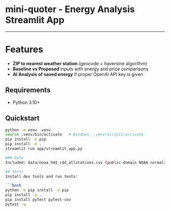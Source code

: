 # mini-quoter - Energy Analysis Streamlit App

---

# Features
- **ZIP to nearest weather station** (geocode + haversine algorithm)
- **Baseline vs Proposed** inputs with energy and price comparisons
- **AI Analysis of saved energy** if proper OpenAI API key is given


## Requirements
- Python 3.10+

## Quickstart
```bash
python -m venv .venv
source .venv/bin/activate   # Windows: .venv\Scripts\activate
pip install -U pip
pip install -e .
streamlit run app/streamlit_app.py

### Data
Included: data/noaa_hdd_cdd_allstations.csv (public-domain NOAA normals, 1991–2020).

## Tests
Install dev tools and run tests:

```bash
python -m pip install -U pip
pip install -e .
pip install pytest pytest-cov
pytest -q